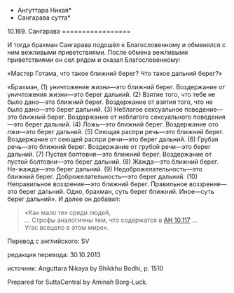 * Ангуттара Никая*
* Сангарава сутта*

10\.169\. Сангарава
\=\=\=\=\=\=\=\=\=\=\=\=\=\=\=\=\=

И тогда брахман Сангарава подошёл к Благословенному и обменялся с ним вежливыми приветствиями\. После обмена вежливыми приветствиями он сел рядом и сказал Благословенному:

«Мастер Готама, что такое ближний берег? Что такое дальний берег?»

«Брахман, \(1\) уничтожение жизни—это ближний берег\. Воздержание от уничтожения жизни—это берег дальний\. \(2\) Взятие того, что тебе не было дано—это ближний берег\. Воздержание от взятия того, что не было дано—это берег дальний\. \(3\) Неблагое сексуальное поведение—это ближний берег\. Воздержание от неблагого сексуального поведения—это берег дальний\. \(4\) Ложь—это ближний берег\. Воздержание ото лжи—это берег дальний\. \(5\) Сеющая распри речь—это ближний берег\. Воздержание от сеющей распри речи—это берег дальний\. \(6\) Грубая речь—это ближний берег\. Воздержание от грубой речи—это берег дальний\. \(7\) Пустая болтовня—это ближний берег\. Воздержание от пустой болтовни—это берег дальний\. \(8\) Жажда—это ближний берег\. Не\-жажда—это берег дальний\. \(9\) Недоброжелательность—это ближний берег\. Доброжелательность—это берег дальний\. \(10\) Неправильное воззрение—это ближний берег\. Правильное воззрение—это берег дальний\. Одно, брахман, суть берег ближний\. Иное—суть берег дальний»\. И далее он добавил:

> «Как мало тех среди людей,  
> … Строфы аналогичны тем, что содержатся в [АН 10\.117](/an10\.117/ru/sv) …  
> Угас всецело в этом мире»\.

Перевод с английского: SV

редакция перевода: 30\.10\.2013

источник: Anguttara Nikaya by Bhikkhu Bodhi, p\. 1510

Prepared for SuttaCentral by Aminah Borg\-Luck\.